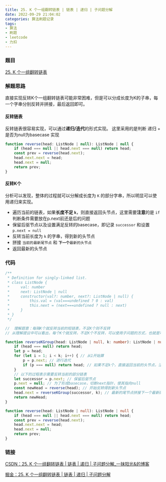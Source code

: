 ```yaml
---
title: 25. K 个一组翻转链表 | 链表 | 递归 | 子问题分解
date: 2022-09-29 21:04:02
categories: 算法刷题记录
tags:
- 算法
- 刷题
- leetcode
- 力扣
---
```


### 题目
[25. K 个一组翻转链表](https://leetcode.cn/problems/reverse-nodes-in-k-group/)

### 解题思路
直接实现反转K个一组翻转链表可能非常困难，但是可以分成长度为K的子串，每一个字串分别反转并拼接，最后返回即可。

#### 反转链表
反转链表很容易实现，可以通过**递归/迭代**的形式实现。
这里采用的是判断 递归 + 是否为null为basecase 实现
```js
function reverse(head: ListNode | null): ListNode | null {
    if (head === null || head.next === null) return head;
    const prev = reverse(head.next);
    head.next.next = head;
    head.next = null;
    return prev;
}
```
#### 反转K个
分析可以发现，整体的过程就可以分解成长度为 `K` 的部分字串，所以明显可以使用递归来实现。
- 遍历当前的链表，如果**长度不足 `k`**，则直接返回头节点，这里需要**注意**的是 `if` 判断条件需要放在p.next前还是后的问题
- 保留后驱节点以及设置满足反转的basecase，即记录 `successor` 和设置 `p.next = null`
- 反转当前长度为 `k` 的字串，得到新的头节点
- 拼接 `当前的最新尾节点` 和 **`下一个`**`最新的头节点`
- 返回最新的头节点

### 代码

```typescript
/**
 * Definition for singly-linked list.
 * class ListNode {
 *     val: number
 *     next: ListNode | null
 *     constructor(val?: number, next?: ListNode | null) {
 *         this.val = (val===undefined ? 0 : val)
 *         this.next = (next===undefined ? null : next)
 *     }
 * }
 */

//  理解题意：每隔K个就反转当前的短链表，不足K个则不反转
// 从理解提议中可以看出，每个K个就反转，不足K个不反转，可以使用子问题的方式，也就是可以使用递归

function reverseKGroup(head: ListNode | null, k: number): ListNode | null {
    if (head === null) return head;
    let p = head;
    for (let i = 1; i < k; i++) { // 从1开始算
        p = p.next; // 进行迭代
        if (p === null) return head; // 如果不足k个，直接返回当前的头节点，注意放在前面和放在后面的不同
    }
    // 以下的过程表示需要反转当前的部分链表
    let successor = p.next; // 保留后驱节点
    p.next = null; // 为了形成basecase，切断next指针，使其指向null
    const newHead = reverse(head); // 开始反转得到新头节点
    head.next = reverseKGroup(successor, k); // 最新的尾节点拼接下一个最新的头节点
    return newHead;
}

function reverse(head: ListNode | null): ListNode | null {
    if (head === null || head.next === null) return head;
    const prev = reverse(head.next);
    head.next.next = head;
    head.next = null;
    return prev;
}
```

### 链接

[CSDN：25. K 个一组翻转链表 | 链表 | 递归 | 子问题分解_一抹阳光&的博客](https://blog.csdn.net/qq_45759413/article/details/127113946?spm=1001.2014.3001.5502)

[掘金：25. K 个一组翻转链表 | 链表 | 递归 | 子问题分解](https://juejin.cn/post/7148785599401426958)